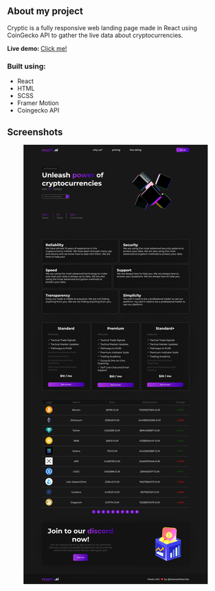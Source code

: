 <h2>About my project</h2>

<p>Cryptic is a fully responsive web landing page made in React using CoinGecko API to gather the live data about cryptocurrencies.</p>

<b>Live demo: </b><a href="https://cryptic-navy.vercel.app/">Click me!</a>

<h3>Built using:</h3>
<ul>
    <li>React</li>
    <li>HTML</li>
    <li>SCSS</li>
    <li>Framer Motion</li>
    <li>Coingecko API</li>
</ul>

<h2>Screenshots</h2>

<div align='center'>
    <img src='https://raw.githubusercontent.com/baskaaleksander/cryptic/main/screenshot/screenshot.png' />
</div>
